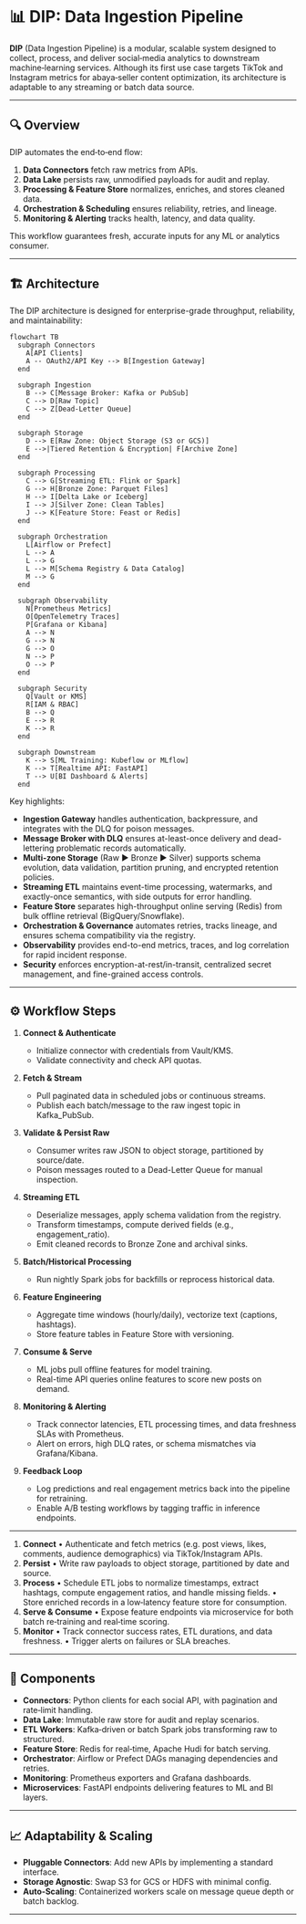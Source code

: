 # 📊 DIP: Data Ingestion Pipeline

**DIP** (Data Ingestion Pipeline) is a modular, scalable system designed to collect, process, and deliver social‑media analytics to downstream machine‑learning services. Although its first use case targets TikTok and Instagram metrics for abaya‑seller content optimization, its architecture is adaptable to any streaming or batch data source.

---

## 🔍 Overview

DIP automates the end‑to‑end flow:

1. **Data Connectors** fetch raw metrics from APIs.
2. **Data Lake** persists raw, unmodified payloads for audit and replay.
3. **Processing & Feature Store** normalizes, enriches, and stores cleaned data.
4. **Orchestration & Scheduling** ensures reliability, retries, and lineage.
5. **Monitoring & Alerting** tracks health, latency, and data quality.

This workflow guarantees fresh, accurate inputs for any ML or analytics consumer.

---

## 🏗 Architecture

The DIP architecture is designed for enterprise-grade throughput, reliability, and maintainability:

```mermaid
flowchart TB
  subgraph Connectors
    A[API Clients]
    A -- OAuth2/API Key --> B[Ingestion Gateway]
  end

  subgraph Ingestion
    B --> C[Message Broker: Kafka or PubSub]
    C --> D[Raw Topic]
    C --> Z[Dead-Letter Queue]
  end

  subgraph Storage
    D --> E[Raw Zone: Object Storage (S3 or GCS)]
    E -->|Tiered Retention & Encryption| F[Archive Zone]
  end

  subgraph Processing
    C --> G[Streaming ETL: Flink or Spark]
    G --> H[Bronze Zone: Parquet Files]
    H --> I[Delta Lake or Iceberg]
    I --> J[Silver Zone: Clean Tables]
    J --> K[Feature Store: Feast or Redis]
  end

  subgraph Orchestration
    L[Airflow or Prefect]
    L --> A
    L --> G
    L --> M[Schema Registry & Data Catalog]
    M --> G
  end

  subgraph Observability
    N[Prometheus Metrics]
    O[OpenTelemetry Traces]
    P[Grafana or Kibana]
    A --> N
    G --> N
    G --> O
    N --> P
    O --> P
  end

  subgraph Security
    Q[Vault or KMS]
    R[IAM & RBAC]
    B --> Q
    E --> R
    K --> R
  end

  subgraph Downstream
    K --> S[ML Training: Kubeflow or MLflow]
    K --> T[Realtime API: FastAPI]
    T --> U[BI Dashboard & Alerts]
  end
```

Key highlights:

* **Ingestion Gateway** handles authentication, backpressure, and integrates with the DLQ for poison messages.
* **Message Broker with DLQ** ensures at-least-once delivery and dead-lettering problematic records automatically.
* **Multi-zone Storage** (Raw ▶ Bronze ▶ Silver) supports schema evolution, data validation, partition pruning, and encrypted retention policies.
* **Streaming ETL** maintains event-time processing, watermarks, and exactly-once semantics, with side outputs for error handling.
* **Feature Store** separates high-throughput online serving (Redis) from bulk offline retrieval (BigQuery/Snowflake).
* **Orchestration & Governance** automates retries, tracks lineage, and ensures schema compatibility via the registry.
* **Observability** provides end-to-end metrics, traces, and log correlation for rapid incident response.
* **Security** enforces encryption-at-rest/in-transit, centralized secret management, and fine-grained access controls.

---

## ⚙️ Workflow Steps

1. **Connect & Authenticate**

   * Initialize connector with credentials from Vault/KMS.
   * Validate connectivity and check API quotas.
2. **Fetch & Stream**

   * Pull paginated data in scheduled jobs or continuous streams.
   * Publish each batch/message to the raw ingest topic in Kafka\_PubSub.
3. **Validate & Persist Raw**

   * Consumer writes raw JSON to object storage, partitioned by source/date.
   * Poison messages routed to a Dead-Letter Queue for manual inspection.
4. **Streaming ETL**

   * Deserialize messages, apply schema validation from the registry.
   * Transform timestamps, compute derived fields (e.g., engagement\_ratio).
   * Emit cleaned records to Bronze Zone and archival sinks.
5. **Batch/Historical Processing**

   * Run nightly Spark jobs for backfills or reprocess historical data.
6. **Feature Engineering**

   * Aggregate time windows (hourly/daily), vectorize text (captions, hashtags).
   * Store feature tables in Feature Store with versioning.
7. **Consume & Serve**

   * ML jobs pull offline features for model training.
   * Real-time API queries online features to score new posts on demand.
8. **Monitoring & Alerting**

   * Track connector latencies, ETL processing times, and data freshness SLAs with Prometheus.
   * Alert on errors, high DLQ rates, or schema mismatches via Grafana/Kibana.
9. **Feedback Loop**

   * Log predictions and real engagement metrics back into the pipeline for retraining.
   * Enable A/B testing workflows by tagging traffic in inference endpoints.

---

1. **Connect**
   • Authenticate and fetch metrics (e.g. post views, likes, comments, audience demographics) via TikTok/Instagram APIs.
2. **Persist**
   • Write raw payloads to object storage, partitioned by date and source.
3. **Process**
   • Schedule ETL jobs to normalize timestamps, extract hashtags, compute engagement ratios, and handle missing fields.
   • Store enriched records in a low‑latency feature store for consumption.
4. **Serve & Consume**
   • Expose feature endpoints via microservice for both batch re‑training and real‑time scoring.
5. **Monitor**
   • Track connector success rates, ETL durations, and data freshness.
   • Trigger alerts on failures or SLA breaches.

---

## 📁 Components

* **Connectors**: Python clients for each social API, with pagination and rate‑limit handling.
* **Data Lake**: Immutable raw store for audit and replay scenarios.
* **ETL Workers**: Kafka‑driven or batch Spark jobs transforming raw to structured.
* **Feature Store**: Redis for real‑time, Apache Hudi for batch serving.
* **Orchestrator**: Airflow or Prefect DAGs managing dependencies and retries.
* **Monitoring**: Prometheus exporters and Grafana dashboards.
* **Microservices**: FastAPI endpoints delivering features to ML and BI layers.

---

## 📈 Adaptability & Scaling

* **Pluggable Connectors**: Add new APIs by implementing a standard interface.
* **Storage Agnostic**: Swap S3 for GCS or HDFS with minimal config.
* **Auto‑Scaling**: Containerized workers scale on message queue depth or batch backlog.

---
